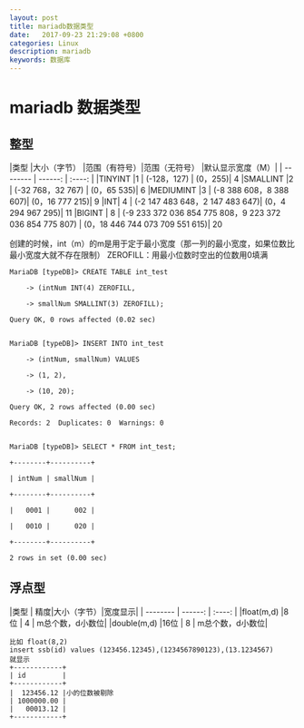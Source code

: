 ```yaml
---
layout: post
title: mariadb数据类型
date:   2017-09-23 21:29:08 +0800
categories: Linux
description: mariadb
keywords: 数据库
---
```


# mariadb 数据类型

## 整型

|类型 	|大小（字节） 	|范围（有符号）|范围（无符号） |默认显示宽度（M）|
| --------   | ------:  | :----:  | 
|TINYINT 	|1 | 	(-128，127) |	(0，255)| 4
|SMALLINT 	|2 | 	(-32 768，32 767) |	(0，65 535)| 6
|MEDIUMINT 	|3 | 	(-8 388 608，8 388 607)| 	(0，16 777 215)| 9
|INT| 	4 | 	(-2 147 483 648，2 147 483 647)| 	(0，4 294 967 295)| 11
|BIGINT |	8 | 	(-9 233 372 036 854 775 808，9 223 372 036 854 775 807) |	(0，18 446 744 073 709 551 615)| 20

创建的时候，int（m）的m是用于定于最小宽度（那一列的最小宽度，如果位数比最小宽度大就不存在限制）
ZEROFILL：用最小位数时空出的位数用0填满
```
MariaDB [typeDB]> CREATE TABLE int_test

    -> (intNum INT(4) ZEROFILL,

    -> smallNum SMALLINT(3) ZEROFILL);

Query OK, 0 rows affected (0.02 sec)


MariaDB [typeDB]> INSERT INTO int_test

    -> (intNum, smallNum) VALUES

    -> (1, 2),

    -> (10, 20);

Query OK, 2 rows affected (0.00 sec)

Records: 2  Duplicates: 0  Warnings: 0


MariaDB [typeDB]> SELECT * FROM int_test;

+--------+----------+

| intNum | smallNum |

+--------+----------+

|   0001 |      002 |

|   0010 |      020 |

+--------+----------+

2 rows in set (0.00 sec)
```

## 浮点型

|类型  | 精度|大小（字节）|宽度显示|
| --------   | ------:  | :----:  | 
|float(m,d)  |8位 |   4  | m总个数，d小数位|
|double(m,d) |16位  |  8   | m总个数，d小数位|
```
比如 float(8,2)
insert ssb(id) values (123456.12345),(1234567890123),(13.1234567)
就显示
+------------+
| id         |
+------------+
|  123456.12 |小的位数被剔除
| 1000000.00 |
|   00013.12 |
+------------+

```
